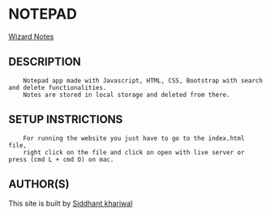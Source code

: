 # NOTEPAD

[Wizard Notes](https://i.imgur.com/4GEkv2P.gif)


 ## DESCRIPTION
        Notepad app made with Javascript, HTML, CSS, Bootstrap with search and delete functionalities.
        Notes are stored in local storage and deleted from there.

## SETUP INSTRICTIONS
        For running the website you just have to go to the index.html file, 
        right click on the file and click on open with live server or press (cmd L + cmd O) on mac.

## AUTHOR(S)
   This site is built by [Siddhant khariwal](https://github.com/siddhantkhariwal)


